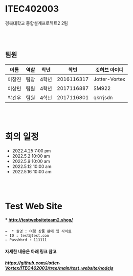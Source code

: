<br/>

# ITEC402003
경북대학교 종합설계프로젝트2 2팀

<br/>
<br/>

## 팀원
| 이름 | 역할 | 학년 | 학번 | 깃허브 아이디 |
| ------ | ------ | ------ | ------ | ------ |
| 이창진 | 팀장 | 4학년 | 2016116317 | Jotter-Vortex |
| 이상민 | 팀원 | 4학년 | 2017116887 | SM922 |
| 박건우 | 팀원 | 4학년 | 2017116801 | qkrrjsdn |

<br/>
<br/>

# 회의 일정
 - 2022.4.25 7:00 pm
 - 2022.5.2 10:00 am
 - 2022.5.9 10:00 am
 - 2022.5.12 10:00 am
 - 2022.5.16 10:00 am



<br/>
<br/>

# Test Web Site
#### * http://testwebsiteteam2.shop/
    −  * 설명 : 여행 상품 판매 웹 사이트
    − ID : test@test.com 
    − PassWord : 111111
#### 자세한 내용은 아래 링크 참고
##### https://github.com/Jotter-Vortex/ITEC402003/tree/main/test_website/nodejs
    

<br/>
<br/>


